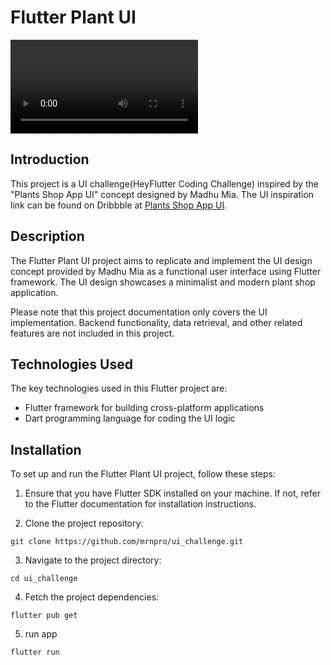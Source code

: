 # Flutter Plant UI 

![Project UI Video](demo.mp4)
## Introduction

This project is a UI challenge(HeyFlutter Coding Challenge) inspired by the "Plants Shop App UI" concept designed by Madhu Mia. The UI inspiration link can be found on Dribbble at [Plants Shop App UI](https://dribbble.com/shots/16340862-Plants-Shop-App-UI).

## Description
   
The Flutter Plant UI project aims to replicate and implement the UI design concept provided by Madhu Mia as a functional user interface using Flutter framework. The UI design showcases a minimalist and modern plant shop application.

Please note that this project documentation only covers the UI implementation. Backend functionality, data retrieval, and other related features are not included in this project.

## Technologies Used

The key technologies used in this Flutter project are:

- Flutter framework for building cross-platform applications
- Dart programming language for coding the UI logic


## Installation

To set up and run the Flutter Plant UI project, follow these steps:

1. Ensure that you have Flutter SDK installed on your machine. If not, refer to the Flutter documentation for installation instructions.

2. Clone the project repository:
```
git clone https://github.com/mrnpro/ui_challenge.git
```
3. Navigate to the project directory:

```
cd ui_challenge
```
4. Fetch the project dependencies:
```
flutter pub get
```
5. run app 
```
flutter run
```
 
